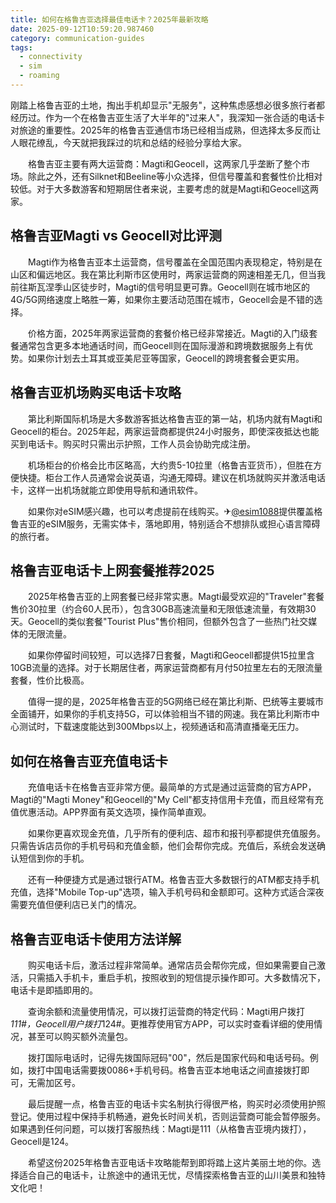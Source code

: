 ```yaml
---
title: 如何在格鲁吉亚选择最佳电话卡？2025年最新攻略
date: 2025-09-12T10:59:20.987460
category: communication-guides
tags:
  - connectivity
  - sim
  - roaming
---
```


刚踏上格鲁吉亚的土地，掏出手机却显示"无服务"，这种焦虑感想必很多旅行者都经历过。作为一个在格鲁吉亚生活了大半年的"过来人"，我深知一张合适的电话卡对旅途的重要性。2025年的格鲁吉亚通信市场已经相当成熟，但选择太多反而让人眼花缭乱，今天就把我踩过的坑和总结的经验分享给大家。

　　格鲁吉亚主要有两大运营商：Magti和Geocell，这两家几乎垄断了整个市场。除此之外，还有Silknet和Beeline等小众选择，但信号覆盖和套餐性价比相对较低。对于大多数游客和短期居住者来说，主要考虑的就是Magti和Geocell这两家。

## 格鲁吉亚Magti vs Geocell对比评测

　　Magti作为格鲁吉亚本土运营商，信号覆盖在全国范围内表现稳定，特别是在山区和偏远地区。我在第比利斯市区使用时，两家运营商的网速相差无几，但当我前往斯瓦涅季山区徒步时，Magti的信号明显更可靠。Geocell则在城市地区的4G/5G网络速度上略胜一筹，如果你主要活动范围在城市，Geocell会是不错的选择。

　　价格方面，2025年两家运营商的套餐价格已经非常接近。Magti的入门级套餐通常包含更多本地通话时间，而Geocell则在国际漫游和跨境数据服务上有优势。如果你计划去土耳其或亚美尼亚等国家，Geocell的跨境套餐会更实用。

## 格鲁吉亚机场购买电话卡攻略

　　第比利斯国际机场是大多数游客抵达格鲁吉亚的第一站，机场内就有Magti和Geocell的柜台。2025年起，两家运营商都提供24小时服务，即使深夜抵达也能买到电话卡。购买时只需出示护照，工作人员会协助完成注册。

　　机场柜台的价格会比市区略高，大约贵5-10拉里（格鲁吉亚货币），但胜在方便快捷。柜台工作人员通常会说英语，沟通无障碍。建议在机场就购买并激活电话卡，这样一出机场就能立即使用导航和通讯软件。

　　如果你对eSIM感兴趣，也可以考虑提前在线购买。✈[@esim1088](https://t.me/s/esim1088)提供覆盖格鲁吉亚的eSIM服务，无需实体卡，落地即用，特别适合不想排队或担心语言障碍的旅行者。

## 格鲁吉亚电话卡上网套餐推荐2025

　　2025年格鲁吉亚的上网套餐已经非常实惠。Magti最受欢迎的"Traveler"套餐售价30拉里（约合60人民币），包含30GB高速流量和无限低速流量，有效期30天。Geocell的类似套餐"Tourist Plus"售价相同，但额外包含了一些热门社交媒体的无限流量。

　　如果你停留时间较短，可以选择7日套餐，Magti和Geocell都提供15拉里含10GB流量的选择。对于长期居住者，两家运营商都有月付50拉里左右的无限流量套餐，性价比极高。

　　值得一提的是，2025年格鲁吉亚的5G网络已经在第比利斯、巴统等主要城市全面铺开，如果你的手机支持5G，可以体验相当不错的网速。我在第比利斯市中心测试时，下载速度能达到300Mbps以上，视频通话和高清直播毫无压力。

## 如何在格鲁吉亚充值电话卡

　　充值电话卡在格鲁吉亚非常方便。最简单的方式是通过运营商的官方APP，Magti的"Magti Money"和Geocell的"My Cell"都支持信用卡充值，而且经常有充值优惠活动。APP界面有英文选项，操作简单直观。

　　如果你更喜欢现金充值，几乎所有的便利店、超市和报刊亭都提供充值服务。只需告诉店员你的手机号码和充值金额，他们会帮你完成。充值后，系统会发送确认短信到你的手机。

　　还有一种便捷方式是通过银行ATM。格鲁吉亚大多数银行的ATM都支持手机充值，选择"Mobile Top-up"选项，输入手机号码和金额即可。这种方式适合深夜需要充值但便利店已关门的情况。

## 格鲁吉亚电话卡使用方法详解

　　购买电话卡后，激活过程非常简单。通常店员会帮你完成，但如果需要自己激活，只需插入手机卡，重启手机，按照收到的短信提示操作即可。大多数情况下，电话卡是即插即用的。

　　查询余额和流量使用情况，可以拨打运营商的特定代码：Magti用户拨打*111#，Geocell用户拨打*124#。更推荐使用官方APP，可以实时查看详细的使用情况，甚至可以购买额外流量包。

　　拨打国际电话时，记得先拨国际冠码"00"，然后是国家代码和电话号码。例如，拨打中国电话需要拨0086+手机号码。格鲁吉亚本地电话之间直接拨打即可，无需加区号。

　　最后提醒一点，格鲁吉亚的电话卡实名制执行得很严格，购买时必须使用护照登记。使用过程中保持手机畅通，避免长时间关机，否则运营商可能会暂停服务。如果遇到任何问题，可以拨打客服热线：Magti是111（从格鲁吉亚境内拨打），Geocell是124。

　　希望这份2025年格鲁吉亚电话卡攻略能帮到即将踏上这片美丽土地的你。选择适合自己的电话卡，让旅途中的通讯无忧，尽情探索格鲁吉亚的山川美景和独特文化吧！